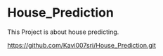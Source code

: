 # House_Prediction
This Project is about house predicting.

https://github.com/Kavi007sri/House_Prediction.git
